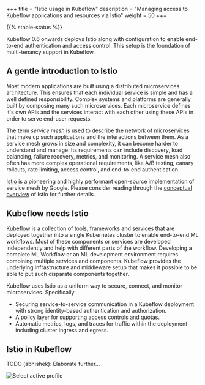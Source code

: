 +++
title = "Istio usage in Kubeflow"
description = "Managing access to Kubeflow applications and resources via Istio"
weight = 50
+++

{{% stable-status %}}

Kubeflow 0.6 onwards deploys Istio along with configuration to enable
end-to-end authentication and access control. This setup is the foundation
of multi-tenancy support in Kubeflow.

## A gentle introduction to Istio

Most modern applications are built using a distributed microservices
architecture. This ensures that each individual service is simple and has a
well defined responsibility. Complex systems and platforms are generally
built by composing many such microservices. Each microservice defines it's own
APIs and the services interact with each other using these APIs in order to
serve end-user requests.

The term *service mesh* is used to describe the network of microservices that
make up such applications and the interactions between them. As a service mesh
grows in size and complexity, it can become harder to understand and manage.
Its requirements can include discovery, load balancing, failure recovery,
metrics, and monitoring. A service mesh also often has more complex operational
requirements, like A/B testing, canary rollouts, rate limiting, access control,
and end-to-end authentication.

[Istio](https://istio.io/) is a pioneering and highly performant open-source
implementation of service mesh by Google. Please consider reading through the
[conceptual overview](https://istio.io/docs/concepts/what-is-istio/) of Istio
for further details.

## Kubeflow needs Istio

Kubeflow is a collection of tools, frameworks and services that are deployed
together into a single Kubernetes cluster to enable end-to-end ML workflows.
Most of these components or services are developed independently and help with
different parts of the workflow. Developing a complete ML Workflow or an ML
development environment requires combining multiple services and components.
Kubeflow provides the underlying infrastructure and middleware setup that makes
it possible to be able to put such disparate components together.

Kubeflow uses Istio as a uniform way to secure, connect, and monitor microservices. Specifically:

 - Securing service-to-service communication in a Kubeflow deployment with
   strong identity-based authentication and authorization.
 - A policy layer for supporting access controls and quotas.
 - Automatic metrics, logs, and traces for traffic within the deployment
   including cluster ingress and egress.


## Istio in Kubeflow

TODO (abhishek): Elaborate further...

<img src="/docs/images/Istio-in-KF.svg" 
  alt="Select active profile "
  class="mt-3 mb-3 border border-info rounded">

